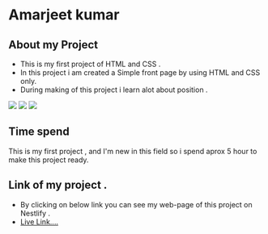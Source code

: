 # **Amarjeet kumar**
## About my Project
- This is my first project of HTML and CSS .
- In this project i am created   a  Simple front page by using HTML and CSS only.
- During making of this project i learn alot about position .


![](https://img.shields.io/badge/Project-01-green)
 ![](https://img.shields.io/badge/HTML-5-orange)
 ![](https://img.shields.io/badge/CSS-3-blue)
## Time spend 
This is my first project , and I'm new in this field so i spend aprox 5 hour to make this project ready.

## Link of my project .
- By clicking on below link you can see my web-page of this project on Nestlify .
- [Live Link....]()
